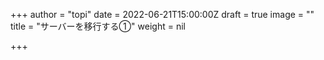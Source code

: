 +++
author = "topi"
date = 2022-06-21T15:00:00Z
draft = true
image = ""
title = "サーバーを移行する①"
weight = nil

+++
# 